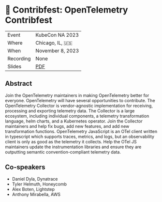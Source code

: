 # 🚨 Contribfest: OpenTelemetry Contribfest

|           |                   |
| --------- | ----------------- |
| Event     | KubeCon NA 2023   |
| Where     | Chicago, IL, 🇺🇸   |
| When      | November 8, 2023  |
| Recording | None              |
| Slides    | [PDF](slides.pdf) |

## Abstract

Join the OpenTelemetry maintainers in making OpenTelemetry better for everyone. OpenTelemetry will have several opportunities to contribute. The OpenTelemetry Collector is vendor-agnostic implementation for receiving, processing and exporting telemetry data. The Collector is a large ecosystem, including individual components, a telemetry transformation language, helm charts, and a Kubernetes operator. Join the Collector maintainers and help fix bugs, add new features, and add new transformation functions. OpenTelemetry JavaScript is an OTel client written in typescript which supports traces, metrics, and logs, but an observability client is only as good as the telemetry it collects. Help the OTel JS maintainers update the instrumentation libraries and ensure they are outputting semantic convention-compliant telemetry data.


## Co-speakers 
* Daniel Dyla, Dynatrace
* Tyler Helmuth, Honeycomb
* Alex Boten, Lightstep
* Anthony Mirabella, AWS

